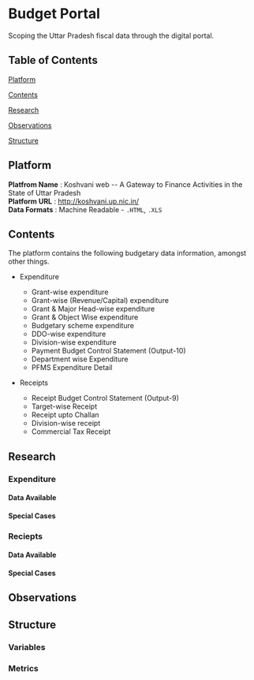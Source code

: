 # Budget Portal

Scoping the Uttar Pradesh fiscal data through the digital portal.

## Table of Contents

[Platform](https://github.com/CivicDataLab/up-fiscal-data/blob/master/01-data-scoping/budget-portal.md#platform)

[Contents](https://github.com/CivicDataLab/up-fiscal-data/blob/master/01-data-scoping/budget-portal.md#contents)

[Research](https://github.com/CivicDataLab/up-fiscal-data/blob/master/01-data-scoping/budget-portal.md#research)

[Observations](https://github.com/CivicDataLab/up-fiscal-data/blob/master/01-data-scoping/budget-portal.md#observations)

[Structure](https://github.com/CivicDataLab/up-fiscal-data/blob/master/01-data-scoping/budget-portal.md#structure)

## Platform

**Platfrom Name** : Koshvani web -- A Gateway to Finance Activities in the State of Uttar Pradesh  
**Platform URL** : http://koshvani.up.nic.in/  
**Data Formats** : Machine Readable - `.HTML`, `.XLS`

## Contents

The platform contains the following budgetary data information, amongst other things.

- Expenditure
    - Grant-wise expenditure
    - Grant-wise (Revenue/Capital) expenditure
    - Grant & Major Head-wise expenditure
    - Grant & Object Wise expenditure
    - Budgetary scheme expenditure
    - DDO-wise expenditure
    - Division-wise expenditure
    - Payment Budget Control Statement (Output-10)
    - Department wise Expenditure
    - PFMS Expenditure Detail

- Receipts
    - Receipt Budget Control Statement (Output-9)
    - Target-wise Receipt
    - Receipt upto Challan
    - Division-wise receipt
    - Commercial Tax Receipt

## Research

### Expenditure

#### Data Available

#### Special Cases

### Reciepts

#### Data Available

#### Special Cases

## Observations

## Structure

### Variables

### Metrics

